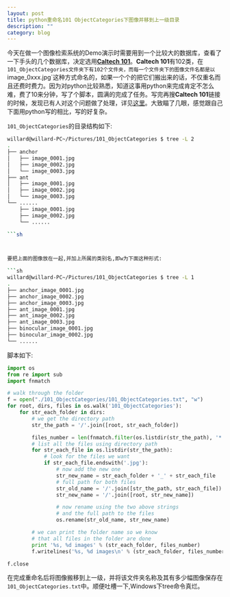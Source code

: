 ```yaml
---
layout: post
title: python重命名101 ObjectCategories下图像并移到上一级目录
description: ""
category: blog
---
```


今天在做一个图像检索系统的Demo演示时需要用到一个比较大的数据库，查看了一下手头的几个数据库，决定选用[**Caltech 101**](http://www.vision.caltech.edu/Image_Datasets/Caltech101/)。**Caltech 101**有102类，在`101_ObjectCategories文件夹下有102个文件夹，而每一个文件夹下的图像文件名都是以`image_0xxx.jpg`这种方式命名的，如果一个个的把它们搬出来的话，不仅重名而且还费时费力。因为对python比较熟悉，知道这事用python来完成肯定不怎么难，费了10来分钟，写了个脚本，圆满的完成了任务。写完再搜**Caltech 101**链接的时候，发现已有人对这个问题做了处理，详见[这里](http://blog.csdn.net/chuminnan2010/article/details/21188231)。大致瞄了几眼，感觉跟自己下面用python写的相比，写的好复杂。

`101_ObjectCategories`的目录结构如下:

```sh
willard@willard-PC~/Pictures/101_ObjectCategories $ tree -L 2
.
├── anchor
│   ├── image_0001.jpg
│   ├── image_0002.jpg
│   └── image_0003.jpg
├── ant
│   ├── image_0001.jpg
│   ├── image_0002.jpg
│   └── image_0003.jpg
└── ......
    ├── image_0001.jpg
    ├── image_0002.jpg
    └── ......

```sh



要把上面的图像放在一起,并加上所属的类别名,即w为下面这种形式:

```sh
willard@willard-PC~/Pictures/101_ObjectCategories $ tree -L 1
.
├── anchor_image_0001.jpg
├── anchor_image_0002.jpg
├── anchor_image_0003.jpg
├── ant_image_0001.jpg
├── ant_image_0002.jpg
├── ant_image_0003.jpg
├── binocular_image_0001.jpg
├── binocular_image_0002.jpg
└── ......
```


脚本如下:


```python
import os
from re import sub
import fnmatch

# walk through the folder
f = open("./101_ObjectCategories/101_ObjectCategories.txt", "w")
for root, dirs, files in os.walk('101_ObjectCategories'):
    for str_each_folder in dirs:
        # we get the directory path
        str_the_path = '/'.join([root, str_each_folder])

        files_number = len(fnmatch.filter(os.listdir(str_the_path), '*.jpg'))
        # list all the files using directory path
        for str_each_file in os.listdir(str_the_path):
            # look for the files we want
            if str_each_file.endswith('.jpg'):
                # now add the new one
                str_new_name = str_each_folder + '_' + str_each_file
                # full path for both files
                str_old_name = '/'.join([str_the_path, str_each_file])
                str_new_name = '/'.join([root, str_new_name])

                # now rename using the two above strings
                # and the full path to the files
                os.rename(str_old_name, str_new_name)

        # we can print the folder name so we know
        # that all files in the folder are done
        print '%s, %d images' % (str_each_folder, files_number)
        f.writelines('%s, %d images\n' % (str_each_folder, files_number))

f.close
```

在完成重命名后将图像搬移到上一级，并将该文件夹名称及其有多少幅图像保存在`101_ObjectCategories.txt`中。顺便吐槽一下,Windows下tree命令真烂。
